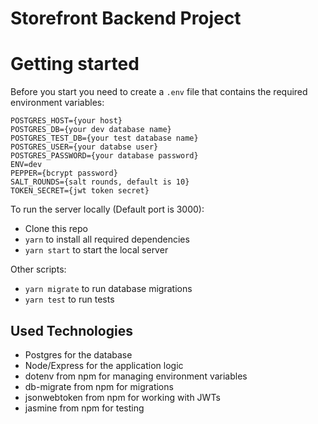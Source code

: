# Storefront Backend Project

# Getting started

Before you start you need to create a `.env` file that contains the required environment variables:

```
POSTGRES_HOST={your host}
POSTGRES_DB={your dev database name}
POSTGRES_TEST_DB={your test database name}
POSTGRES_USER={your databse user}
POSTGRES_PASSWORD={your database password}
ENV=dev
PEPPER={bcrypt password}
SALT_ROUNDS={salt rounds, default is 10}
TOKEN_SECRET={jwt token secret}
```

To run the server locally (Default port is 3000):

- Clone this repo
- `yarn` to install all required dependencies
- `yarn start` to start the local server

Other scripts:

- `yarn migrate` to run database migrations
- `yarn test` to run tests

## Used Technologies

- Postgres for the database
- Node/Express for the application logic
- dotenv from npm for managing environment variables
- db-migrate from npm for migrations
- jsonwebtoken from npm for working with JWTs
- jasmine from npm for testing
